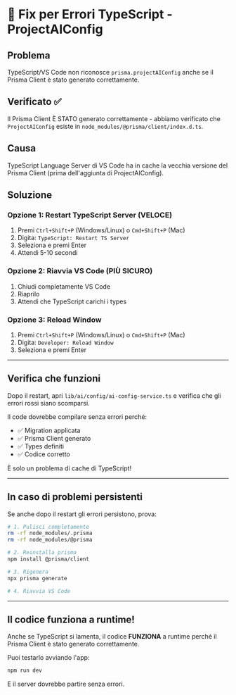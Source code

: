 # 🔧 Fix per Errori TypeScript - ProjectAIConfig

## Problema

TypeScript/VS Code non riconosce `prisma.projectAIConfig` anche se il Prisma Client è stato generato correttamente.

## Verificato ✅

Il Prisma Client È STATO generato correttamente - abbiamo verificato che `ProjectAIConfig` esiste in `node_modules/@prisma/client/index.d.ts`.

## Causa

TypeScript Language Server di VS Code ha in cache la vecchia versione del Prisma Client (prima dell'aggiunta di ProjectAIConfig).

## Soluzione

### Opzione 1: Restart TypeScript Server (VELOCE)

1. Premi `Ctrl+Shift+P` (Windows/Linux) o `Cmd+Shift+P` (Mac)
2. Digita: `TypeScript: Restart TS Server`
3. Seleziona e premi Enter
4. Attendi 5-10 secondi

### Opzione 2: Riavvia VS Code (PIÙ SICURO)

1. Chiudi completamente VS Code
2. Riaprilo
3. Attendi che TypeScript carichi i types

### Opzione 3: Reload Window

1. Premi `Ctrl+Shift+P` (Windows/Linux) o `Cmd+Shift+P` (Mac)
2. Digita: `Developer: Reload Window`
3. Seleziona e premi Enter

---

## Verifica che funzioni

Dopo il restart, apri `lib/ai/config/ai-config-service.ts` e verifica che gli errori rossi siano scomparsi.

Il code dovrebbe compilare senza errori perché:
- ✅ Migration applicata
- ✅ Prisma Client generato
- ✅ Types definiti
- ✅ Codice corretto

È solo un problema di cache di TypeScript!

---

## In caso di problemi persistenti

Se anche dopo il restart gli errori persistono, prova:

```bash
# 1. Pulisci completamente
rm -rf node_modules/.prisma
rm -rf node_modules/@prisma

# 2. Reinstalla prisma
npm install @prisma/client

# 3. Rigenera
npx prisma generate

# 4. Riavvia VS Code
```

---

## Il codice funziona a runtime!

Anche se TypeScript si lamenta, il codice **FUNZIONA** a runtime perché il Prisma Client è stato generato correttamente.

Puoi testarlo avviando l'app:

```bash
npm run dev
```

E il server dovrebbe partire senza errori.
